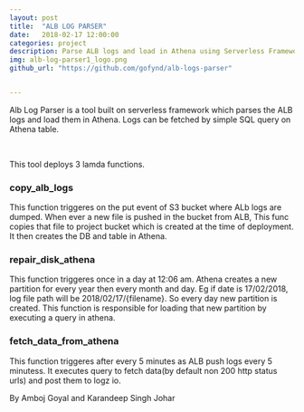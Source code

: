 ```yaml
---
layout: post
title:  "ALB LOG PARSER"
date:   2018-02-17 12:00:00
categories: project
description: Parse ALB logs and load in Athena using Serverless Framework
img: alb-log-parser1_logo.png
github_url: "https://github.com/gofynd/alb-logs-parser"


---
```


<p>
Alb Log Parser is a tool built on serverless framework which parses the ALB logs and load them in Athena. Logs can be fetched by simple SQL query on Athena table.
</p>

<br>

<p>
This tool deploys 3 lamda functions.</p>

<h3>
copy_alb_logs
</h3>


<p>
This function triggeres on the put event of S3 bucket where ALb logs are dumped. When ever a new file is pushed in the bucket from ALB, This func copies that file to project bucket which is created at the time of deployment. It then creates the DB and table in Athena.
</p>

<h3>
repair_disk_athena
</h3>
<p>This function triggeres once in a day at 12:06 am. Athena creates a new partition for every year then every month and day. Eg if date is 17/02/2018, log file path will be 2018/02/17/{filename}. So every day new partition is created. This function is responsible for loading that new partition by executing a query in athena.</p>

<h3>
fetch_data_from_athena
</h3>
<p>This function triggeres after every 5 minutes as ALB push logs every 5 minutess. It executes query to fetch data(by default non 200 http status urls) and post them to logz io.</p>

<p>By Amboj Goyal and Karandeep Singh Johar</p>